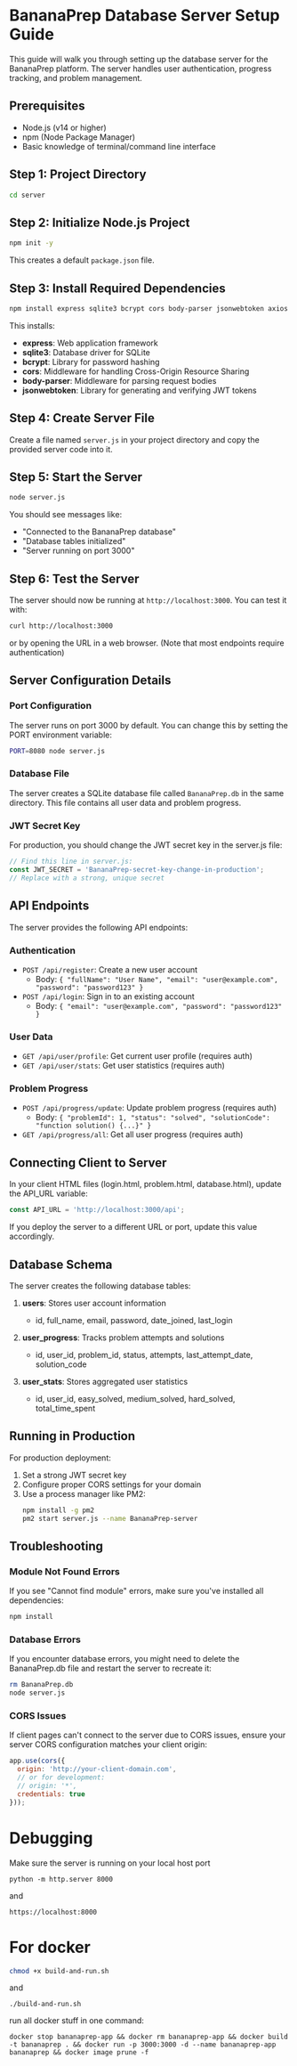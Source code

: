 ﻿# BananaPrep Database Server Setup Guide

This guide will walk you through setting up the database server for the BananaPrep platform. The server handles user authentication, progress tracking, and problem management.

## Prerequisites

- Node.js (v14 or higher)
- npm (Node Package Manager)
- Basic knowledge of terminal/command line interface

## Step 1: Project Directory

```bash
cd server
```

## Step 2: Initialize Node.js Project

```bash
npm init -y
```

This creates a default `package.json` file.

## Step 3: Install Required Dependencies

```bash
npm install express sqlite3 bcrypt cors body-parser jsonwebtoken axios
```

This installs:
- **express**: Web application framework
- **sqlite3**: Database driver for SQLite
- **bcrypt**: Library for password hashing
- **cors**: Middleware for handling Cross-Origin Resource Sharing
- **body-parser**: Middleware for parsing request bodies
- **jsonwebtoken**: Library for generating and verifying JWT tokens

## Step 4: Create Server File

Create a file named `server.js` in your project directory and copy the provided server code into it.

## Step 5: Start the Server

```bash
node server.js
```

You should see messages like:
- "Connected to the BananaPrep database"
- "Database tables initialized"
- "Server running on port 3000"

## Step 6: Test the Server

The server should now be running at `http://localhost:3000`. You can test it with:

```bash
curl http://localhost:3000
```

or by opening the URL in a web browser. (Note that most endpoints require authentication)

## Server Configuration Details

### Port Configuration

The server runs on port 3000 by default. You can change this by setting the PORT environment variable:

```bash
PORT=8080 node server.js
```

### Database File

The server creates a SQLite database file called `BananaPrep.db` in the same directory. This file contains all user data and problem progress.

### JWT Secret Key

For production, you should change the JWT secret key in the server.js file:

```javascript
// Find this line in server.js:
const JWT_SECRET = 'BananaPrep-secret-key-change-in-production';
// Replace with a strong, unique secret
```

## API Endpoints

The server provides the following API endpoints:

### Authentication

- `POST /api/register`: Create a new user account
  - Body: `{ "fullName": "User Name", "email": "user@example.com", "password": "password123" }`
- `POST /api/login`: Sign in to an existing account
  - Body: `{ "email": "user@example.com", "password": "password123" }`

### User Data

- `GET /api/user/profile`: Get current user profile (requires auth)
- `GET /api/user/stats`: Get user statistics (requires auth)

### Problem Progress

- `POST /api/progress/update`: Update problem progress (requires auth)
  - Body: `{ "problemId": 1, "status": "solved", "solutionCode": "function solution() {...}" }`
- `GET /api/progress/all`: Get all user progress (requires auth)

## Connecting Client to Server

In your client HTML files (login.html, problem.html, database.html), update the API_URL variable:

```javascript
const API_URL = 'http://localhost:3000/api';
```

If you deploy the server to a different URL or port, update this value accordingly.

## Database Schema

The server creates the following database tables:

1. **users**: Stores user account information
   - id, full_name, email, password, date_joined, last_login

2. **user_progress**: Tracks problem attempts and solutions
   - id, user_id, problem_id, status, attempts, last_attempt_date, solution_code

3. **user_stats**: Stores aggregated user statistics
   - id, user_id, easy_solved, medium_solved, hard_solved, total_time_spent

## Running in Production

For production deployment:

1. Set a strong JWT secret key
2. Configure proper CORS settings for your domain
3. Use a process manager like PM2:
   ```bash
   npm install -g pm2
   pm2 start server.js --name BananaPrep-server
   ```

## Troubleshooting

### Module Not Found Errors

If you see "Cannot find module" errors, make sure you've installed all dependencies:

```bash
npm install
```

### Database Errors

If you encounter database errors, you might need to delete the BananaPrep.db file and restart the server to recreate it:

```bash
rm BananaPrep.db
node server.js
```

### CORS Issues

If client pages can't connect to the server due to CORS issues, ensure your server CORS configuration matches your client origin:

```javascript
app.use(cors({
  origin: 'http://your-client-domain.com',
  // or for development:
  // origin: '*',
  credentials: true
}));
```

# Debugging
Make sure the server is running on your local host port 
```
python -m http.server 8000
```
and
```
https://localhost:8000
```
# For docker

```bash
chmod +x build-and-run.sh
```
and 
```
./build-and-run.sh
```


run all docker stuff in one command:
```
docker stop bananaprep-app && docker rm bananaprep-app && docker build -t bananaprep . && docker run -p 3000:3000 -d --name bananaprep-app bananaprep && docker image prune -f
```